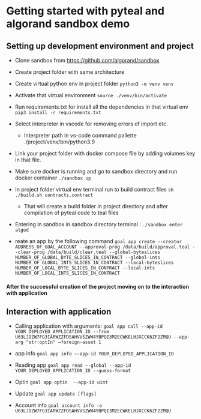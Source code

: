# Getting started with pyteal and algorand sandbox demo

## Setting up development environment and project

- Clone sandbox from https://github.com/algorand/sandbox

- Create project folder with same architecture

- Create virtual python env in project folder
```python3 -m venv venv```

- Activate that virtual environment
```source ./venv/bin/activate```

- Run requirements.txt for install all the dependencies in that virtual env
```pip3 install -r requirements.txt```

- Select interpreter in vscode for removing errors of import etc.
  + Interpreter path in vs-code command pallette ./project/venv/bin/python3.9

- Link your project folder with docker compose file by adding volumes key in that file.

- Make sure docker is running and go to sandbox directory and run docker container
```./sandbox up```

- In project folder virtual env terminal run to build contract files 
```sh ./build.sh contracts.contract```
  + That will create a build folder in project directory and after compilation of pyteal code to teal files

- Entering in sandbox in sandbox directory terminal :
```./sandbox enter algod```

- reate an app by the following command
```goal app create --creator ADDRESS_OF_GOAL_ACCOUNT --approval-prog /data/build/approval.teal --clear-prog /data/build/clear.teal --global-byteslices NUMBER_OF_GLOBAL_BYTE_SLICES_IN_CONTRACT --global-ints NUMBER_OF_GLOBAL_INTS_SLICES_IN_CONTRACT --local-byteslices NUMBER_OF_LOCAL_BYTE_SLICES_IN_CONTRACT --local-ints NUMBER_OF_LOCAL_INTS_SLICES_IN_CONTRACT```


#### After the successful creation of the project moving on to the interaction with application  

## Interaction with application 
- Calling application with arguments:
```goal app call --app-id YOUR_DEPLOYED_APPLICATION_ID --from U63LJDZW7FG3IARWZZFDSAHVVSZWW4YBPQI3M2ECWKELHJXCCK6ZF2ZMQU --app-arg "str:optIn" —foreign-asset 1```

- app info
```goal app info —-app-id YOUR_DEPLOYED_APPLICATION_ID```

- Reading app 
```goal app read —-global --app-id YOUR_DEPLOYED_APPLICATION_ID --guess-format```

- Optin
```goal app optin  --app-id uint```

- Update
```goal app update [flags]```

- Account info
```goal account info -a U63LJDZW7FG3IARWZZFDSAHVVSZWW4YBPQI3M2ECWKELHJXCCK6ZF2ZMQU```

